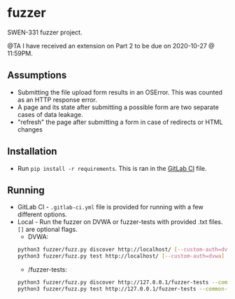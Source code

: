 # fuzzer
SWEN-331 fuzzer project.

@TA I have received an extension on Part 2 to be due on 2020-10-27 @ 11:59PM.

## Assumptions
* Submitting the file upload form results in an OSError. This was counted as an HTTP response error.
* A page and its state after submitting a possible form are two separate cases of data leakage.
* "refresh" the page after submitting a form in case of redirects or HTML changes

## Installation
* Run `pip install -r requirements`. This is ran in the [GitLab CI](.gitlab-ci.yml) file.

## Running
* GitLab CI - `.gitlab-ci.yml` file is provided for running with a few different options.
* Local - Run the fuzzer on DVWA or fuzzer-tests with provided .txt files. `[]` are optional flags.
	* DVWA:
	```sh
	python3 fuzzer/fuzz.py discover http://localhost/ [--custom-auth=dvwa] --common-words=common-words.txt [--extensions=common-extensions.txt]
	python3 fuzzer/fuzz.py test http://localhost/ [--custom-auth=dvwa] --common-words=common-words.txt [--extensions=common-extensions.txt] --vectors=vectors.txt --sensitive=sensitive.txt [--slow=TIME_MS] [--sanitized-chars=sanitized-chars.txt]
	```
	* /fuzzer-tests:
	```sh
	python3 fuzzer/fuzz.py discover http://127.0.0.1/fuzzer-tests --common-words=common-words.txt [--extensions=common-extensions.txt]
	python3 fuzzer/fuzz.py test http://127.0.0.1/fuzzer-tests --common-words=common-words.txt [--extensions=common-extensions.txt] --vectors=vectors.txt --sensitive=sensitive.txt [--slow=TIME_MS] [--sanitized-chars=sanitized-chars.txt]
	```
